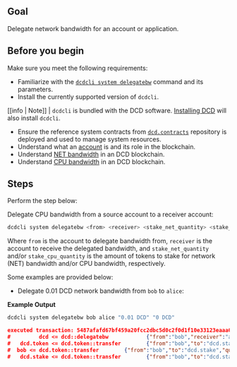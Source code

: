 ## Goal

Delegate network bandwidth for an account or application.

## Before you begin

Make sure you meet the following requirements:

* Familiarize with the [`dcdcli system delegatebw`](../03_command-reference/system/system-delegatebw.md) command and its parameters.
* Install the currently supported version of `dcdcli`.

[[info | Note]]
| `dcdcli` is bundled with the DCD software. [Installing DCD](../../00_install/index.md) will also install `dcdcli`.

* Ensure the reference system contracts from [`dcd.contracts`](https://github.com/DCD/dcd.contracts) repository is deployed and used to manage system resources.
* Understand what an [account](https://developers.dcd.io/welcome/v2.1/glossary/index/#account) is and its role in the blockchain.
* Understand [NET bandwidth](https://developers.dcd.io/welcome/v2.1/glossary/index/#net) in an DCD blockchain.
* Understand [CPU bandwidth](https://developers.dcd.io/welcome/v2.1/glossary/index/#cpu) in an DCD blockchain.

## Steps

Perform the step below:

Delegate CPU bandwidth from a source account to a receiver account:

```sh
dcdcli system delegatebw <from> <receiver> <stake_net_quantity> <stake_cpu_quantity>
```

Where `from` is the account to delegate bandwidth from, `receiver` is the account to receive the delegated bandwidth, and `stake_net_quantity` and/or `stake_cpu_quantity` is the amount of tokens to stake for network (NET) bandwidth and/or CPU bandwidth, respectively.

Some examples are provided below:

* Delegate 0.01 DCD network bandwidth from `bob` to `alice`:

**Example Output**

```sh
dcdcli system delegatebw bob alice "0.01 DCD" "0 DCD"
```
```json
executed transaction: 5487afafd67bf459a20fcc2dbc5d0c2f0d1f10e33123eaaa07088046fd18e3ae  192 bytes  503 us
#         dcd <= dcd::delegatebw            {"from":"bob","receiver":"alice","stake_net_quantity":"0.0100 DCD","stake_cpu_quantity":"0.0000 DCD"...
#   dcd.token <= dcd.token::transfer        {"from":"bob","to":"dcd.stake","quantity":"0.0010 DCD","memo":"stake bandwidth"}
#  bob <= dcd.token::transfer        {"from":"bob","to":"dcd.stake","quantity":"0.0010 DCD","memo":"stake bandwidth"}
#   dcd.stake <= dcd.token::transfer        {"from":"bob","to":"dcd.stake","quantity":"0.0010 DCD","memo":"stake bandwidth"}
```
